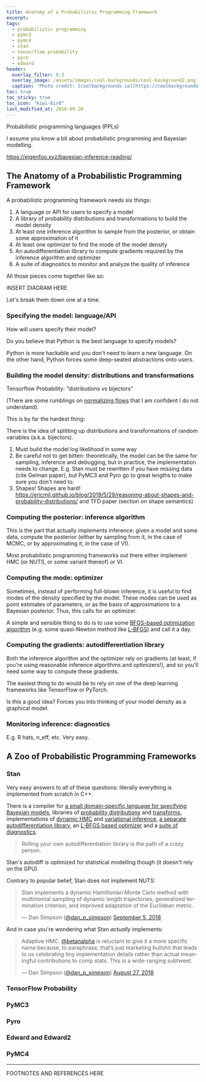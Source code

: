 ```yaml
---
title: Anatomy of a Probabilistic Programming Framework
excerpt:
tags:
  - probabilistic programming
  - pymc3
  - pymc4
  - stan
  - tensorflow probability
  - pyro
  - edward
header:
  overlay_filter: 0.3
  overlay_image: /assets/images/cool-backgrounds/cool-background2.png
  caption: 'Photo credit: [coolbackgrounds.io](https://coolbackgrounds.io/)'
toc: true
toc_sticky: true
toc_icon: "kiwi-bird"
last_modified_at: 2019-09-20
---
```


Probabilistic programming languages (PPLs)

I assume you know a bit about probabilistic programming and Bayesian modelling. 

https://eigenfoo.xyz/bayesian-inference-reading/

## The Anatomy of a Probabilistic Programming Framework

A probabilistic programming framework needs six things:

1. A language or API for users to specify a model
1. A library of probability distributions and transformations to build the model
   density
1. At least one inference algorithm to sample from the posterior, or obtain some
   approximation of it
1. At least one optimizer to find the mode of the model density
1. An autodifferentiation library to compute gradients required by the inference
   algorithm and optimizer
1. A suite of diagnostics to monitor and analyze the quality of inference

All those pieces come together like so:

INSERT DIAGRAM HERE

Let's break them down one at a time.

### Specifying the model: language/API

How will users specify their model?

Do you believe that Python is the best language to specify models?

Python is more hackable and you don't need to learn a new language. On the other
hand, Python forces some deep-seated abstractions onto users.

### Building the model density: distributions and transformations

Tensorflow Probability: "distributions vs bijectors"

(There are some rumblings on [normalizing
flows](https://arxiv.org/abs/1505.05770) that I am confident I do not
understand).

This is by far the hardest thing:

There is the idea of splitting up distributions and transformations of random
variables (a.k.a. bijectors).

1. Must build the model log likelihood in some way
1. Be careful not to get bitten: theoretically, the model can be the same for
   sampling, inference and debugging, but in practice, the implementation needs
   to change. E.g. Stan must be rewritten if you have missing data (cite Gelman
   paper), but PyMC3 and Pyro go to great lengths to make sure you don't need
   to.
1. Shapes! Shapes are hard!
   https://ericmjl.github.io/blog/2019/5/29/reasoning-about-shapes-and-probability-distributions/
   and TFD paper (section on shape semantics)

### Computing the posterior: inference algorithm

This is the part that actually implements inference: given a model and some
data, compute the posterior (either by sampling from it, in the case of MCMC, or
by approximating it, in the case of VI).

Most probabilistic programming frameworks out there either implement HMC (or
NUTS, or some variant thereof) or VI.

### Computing the mode: optimizer

Sometimes, instead of performing full-blown inference, it is useful to find
modes of the density specified by the model. These modes can be used as point
estimates of parameters, or as the basis of approximations to a Bayesian
posterior. Thus, this calls for an optimizer.

A simple and sensible thing to do is to use some [BFGS-based optimization
algorithm](https://en.wikipedia.org/wiki/Broyden%E2%80%93Fletcher%E2%80%93Goldfarb%E2%80%93Shanno_algorithm)
(e.g. some quasi-Newton method like
[L-BFGS](https://en.wikipedia.org/wiki/Limited-memory_BFGS)) and call it a day.

### Computing the gradients: autodifferentiation library

Both the inference algorithm and the optimizer rely on gradients (at least, if
you're using reasonable inference algorithms and optimizers!), and so you'll
need some way to compute these gradients.

The easiest thing to do would be to rely on one of the deep learning frameworks
like TensorFlow or PyTorch.

Is this a good idea? Forces you into thinking of your model density as a
graphical model.

### Monitoring inference: diagnostics

E.g. R hats, n_eff, etc. Very easy.

## A Zoo of Probabilistic Programming Frameworks

### Stan

Very easy answers to all of these questions: literally everything is implemented
from scratch in C++.

There is a compiler for [a small domain-specific language for specifying
Bayesian models](https://github.com/stan-dev/stan/tree/develop/src/stan/lang),
libraries of [probability
distributions](https://github.com/stan-dev/math/tree/develop/stan/math/prim) and
[transforms](https://github.com/stan-dev/math/tree/develop/stan/math/prim/scal/fun),
implementations of [dynamic
HMC](https://github.com/stan-dev/stan/tree/develop/src/stan/mcmc/hmc) and
[variational
inference](https://github.com/stan-dev/stan/tree/develop/src/stan/variational),
[a separate autodifferentiation
library](https://github.com/stan-dev/math/tree/develop/stan/math), an [L-BFGS
based
optimizer](https://github.com/stan-dev/stan/tree/develop/src/stan/optimization)
and a [suite of
diagnostics](https://github.com/stan-dev/stan/tree/develop/src/stan/analyze/mcmc).

> Rolling your own autodifferentiation library is the path of a crazy person.

Stan's autodiff is optimized for statistical modelling though (it doesn't rely
on the GPU).

Contrary to popular belief, Stan does not implement NUTS:

<blockquote class="twitter-tweet"><p lang="en" dir="ltr">Stan implements a dynamic Hamiltonian Monte Carlo method with multinomial sampling of dynamic length trajectories, generalized termination criterion, and improved adaptation of the Euclidean metric.</p>&mdash; Dan Simpson (<a href="https://twitter.com/dan_p_simpson">@dan_p_simpson</a>) <a href="https://twitter.com/dan_p_simpson/status/1037332473175265280">September 5, 2018</a></blockquote>

And in case you're wondering what Stan _actually_ implements:

<blockquote class="twitter-tweet"><p lang="en" dir="ltr">Adaptive HMC. <a href="https://twitter.com/betanalpha">@betanalpha</a> is reluctant to give it a more specific name because, to paraphrase, that’s just marketing bullshit that leads to us celebrating tiny implementation details rather than actual meaningful contributions to comp stats. This is a wide-ranging subtweet.</p>&mdash; Dan Simpson (<a href="https://twitter.com/dan_p_simpson">@dan_p_simpson</a>) <a href="https://twitter.com/dan_p_simpson/status/1034098649406554113">August 27, 2018</a></blockquote>

### TensorFlow Probability

### PyMC3

### Pyro

### Edward and Edward2

### PyMC4

---

FOOTNOTES AND REFERENCES HERE
